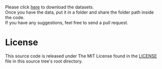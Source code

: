 Please click [here](https://drive.google.com/drive/folders/1TFpxSIdQclmbcSA3dw8tU1pmbZUcGl6m?usp=sharing) to download the datasets.\
Once you have the data, put it in a folder and share the folder path inside the code.\
If you have any suggestions, feel free to send a pull request.

# License
This source code is released under The MIT License found in the [LICENSE](https://github.com/DVGR-CZSL/DVGR-CZSL/blob/main/LICENSE) file in this source tree's root directory.

